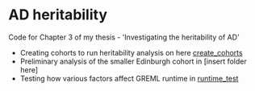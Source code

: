 # AD heritability

Code for Chapter 3 of my thesis - 'Investigating the heritability of AD'

- Creating cohorts to run heritability analysis on here [create_cohorts](create_cohorts)
- Preliminary analysis of the smaller Edinburgh cohort in [insert folder here]
- Testing how various factors affect GREML runtime in [runtime_test](runtime_test)
